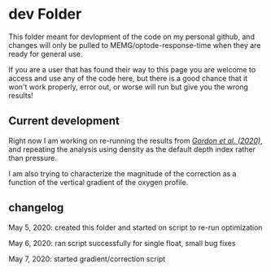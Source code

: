 # dev Folder

This folder meant for devlopment of the code on my personal github, and
changes will only be pulled to MEMG/optode-response-time when they are ready
for general use.

If you are a user that has found their way to this page you are welcome to
access and use any of the code here, but there is a good chance that it won't
work properly, error out, or worse will run but give you the wrong results!

## Current development

Right now I am working on re-running the results from 
_[Gordon et al. (2020)](https://doi.org/10.5194/bg-2020-119)_, and repeating
the analysis using density as the default depth index rather than pressure. 

I am also trying to characterize the magnitude of the correction as a function
of the vertical gradient of the oxygen profile.

## changelog

May 5, 2020: created this folder and started on script to re-run optimization

May 6, 2020: ran script successfully for single float, small bug fixes

May 7, 2020: started gradient/correction script
